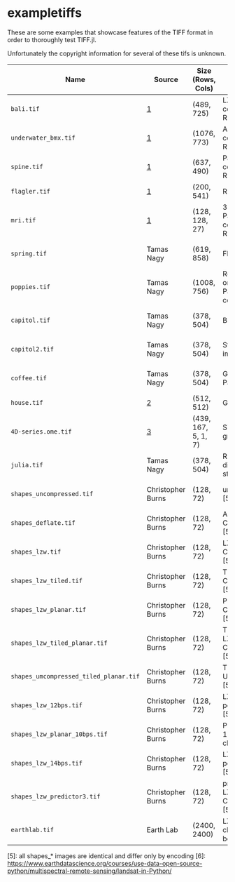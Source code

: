 # exampletiffs

These are some examples that showcase features of the TIFF format in order
to thoroughly test TIFF.jl.

Unfortunately the copyright information for several of these tifs is
unknown.

| Name                                   | Source            | Size (Rows, Cols)   | Features                                | License                                                         |
|----------------------------------------|-------------------|---------------------|-----------------------------------------|-----------------------------------------------------------------|        
| `bali.tif`                             | [1]               | (489, 725)          | LZW compression, RGB                    | ?                                                               |
| `underwater_bmx.tif`                   | [1]               | (1076, 773)         | Adobe Deflate compression, RGB          | ?                                                               |
| `spine.tif`                            | [1]               | (637, 490)          | Packbits compression, RGB               | ?                                                               |
| `flagler.tif`                          | [1]               | (200, 541)          | RGBA                                    | ?                                                               |
| `mri.tif`                              | [1]               | (128, 128, 27)      | 3 dimensions, Packbits compression, RGB | ?                                                               |
| `spring.tif`                           | Tamas Nagy        | (619, 858)          | Float16 RGB                             | [BSD-3-Clause](https://opensource.org/licenses/BSD-3-Clause)    |
| `poppies.tif`                          | Tamas Nagy        | (1008, 756)         | Rotated orientation, Palette-colored    | [BSD-3-Clause](https://opensource.org/licenses/BSD-3-Clause)    |
| `capitol.tif`                          | Tamas Nagy        | (378, 504)          | Bilevel image                           | [BSD-3-Clause](https://opensource.org/licenses/BSD-3-Clause)    |
| `capitol2.tif`                         | Tamas Nagy        | (378, 504)          | Striped bilevel image                   | [BSD-3-Clause](https://opensource.org/licenses/BSD-3-Clause)    |
| `coffee.tif`                           | Tamas Nagy        | (378, 504)          | Grayscale, Packbits                     | [BSD-3-Clause](https://opensource.org/licenses/BSD-3-Clause)    |
| `house.tif`                            | [2]               | (512, 512)          | Gray Alpha                              | MIT license?                                                    |
| `4D-series.ome.tif`                    | [3]               | (439, 167, 5, 1, 7) | Signed integer gray type                | [CC BY 4.0](https://creativecommons.org/licenses/by/4.0/)       |
| `julia.tif`                            | Tamas Nagy        | (378, 504)          | RGB, discontiguous strips [4]           | [BSD-3-Clause](https://opensource.org/licenses/BSD-3-Clause)    |
| `shapes_uncompressed.tif`              | Christopher Burns | (128, 72)           | uncompressed [5]                        | [BSD-3-Clause](https://opensource.org/licenses/BSD-3-Clause)    |
| `shapes_deflate.tif`                   | Christopher Burns | (128, 72)           | Adobe Deflate Compression [5]           | [BSD-3-Clause](https://opensource.org/licenses/BSD-3-Clause)    |
| `shapes_lzw.tif`                       | Christopher Burns | (128, 72)           | LZW Compression [5]                     | [BSD-3-Clause](https://opensource.org/licenses/BSD-3-Clause)    |
| `shapes_lzw_tiled.tif`                 | Christopher Burns | (128, 72)           | Tiled, LZW Compression [5]              | [BSD-3-Clause](https://opensource.org/licenses/BSD-3-Clause)    |
| `shapes_lzw_planar.tif`                | Christopher Burns | (128, 72)           | Planar, LZW Compression [5]             | [BSD-3-Clause](https://opensource.org/licenses/BSD-3-Clause)    |
| `shapes_lzw_tiled_planar.tif`          | Christopher Burns | (128, 72)           | Tiled, Planar, LZW Compression [5]      | [BSD-3-Clause](https://opensource.org/licenses/BSD-3-Clause)    |
| `shapes_umcompressed_tiled_planar.tif` | Christopher Burns | (128, 72)           | Tiled, Planar, Uncompressed [5]         | [BSD-3-Clause](https://opensource.org/licenses/BSD-3-Clause)    |
| `shapes_lzw_12bps.tif`                 | Christopher Burns | (128, 72)           | LZW, 12 bits per channel [5]            | [BSD-3-Clause](https://opensource.org/licenses/BSD-3-Clause)    |
| `shapes_lzw_planar_10bps.tif`          | Christopher Burns | (128, 72)           | Planar, LZW, 10 bits per channel [5]    | [BSD-3-Clause](https://opensource.org/licenses/BSD-3-Clause)    |
| `shapes_lzw_14bps.tif`                 | Christopher Burns | (128, 72)           | LZW, 14 bits per channel [5]            | [BSD-3-Clause](https://opensource.org/licenses/BSD-3-Clause)    |
| `shapes_lzw_predictor3.tif`            | Christopher Burns | (128, 72)           | predictor == 3, LZW Compression [5]     | [BSD-3-Clause](https://opensource.org/licenses/BSD-3-Clause)    |
| `earthlab.tif`                         | Earth Lab         | (2400, 2400)        | LZW, codesize change on boundary [6]    | [CC BY-SA 4.0](https://creativecommons.org/licenses/by-sa/4.0/) |

[1]: http://people.math.sc.edu/Burkardt/data/tif/tif.html
[2]: https://github.com/JuliaImages/TestImages.jl
[3]: https://docs.openmicroscopy.org/ome-model/6.0.0/ome-tiff/data.html
[4]: https://github.com/tlnagy/TiffImages.jl/pull/38#issuecomment-786281834
[5]: all shapes_* images are identical and differ only by encoding
[6]: https://www.earthdatascience.org/courses/use-data-open-source-python/multispectral-remote-sensing/landsat-in-Python/

